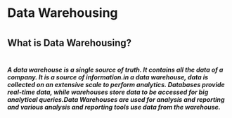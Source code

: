  #            **Data Warehousing**
#
## What is Data Warehousing?
#

#####  A data warehouse is a single source of truth. It contains all the data of a company. It is a source of information.in a data warehouse, data is collected on an extensive scale to perform analytics. Databases provide real-time data, while warehouses store data to be accessed for big analytical queries.Data Warehouses are used for analysis and reporting and various analysis and reporting tools use data from the warehouse.
# 





